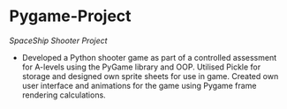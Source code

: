 # Pygame-Project
*SpaceShip Shooter Project*
* Developed a Python shooter game as part of a controlled assessment for A-levels using the PyGame library and OOP. Utilised Pickle for storage and designed own sprite sheets for use in game. Created own user interface and animations for the game using Pygame frame rendering calculations.
